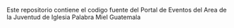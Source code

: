 Este repositorio contiene el codigo fuente del Portal de Eventos del Area de la Juventud de Iglesia Palabra Miel Guatemala
